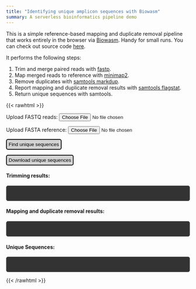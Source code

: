 ```yaml
---
title: "Identifying unique amplicon sequences with Biowasm"
summary: A serverless bioinformatics pipeline demo
---
```


This is a simple reference-based mapping and duplicate removal pipeline that works entirely in the browser via [Biowasm](https://biowasm.com/). Handy for small runs. You can check out source code [here](https://github.com/dhart31/dhart31.github.io/blob/main/content/projects/biowasm/index.md?plain=1).

It performs the following steps:
1. Trim and merge paired reads with [fastp](https://github.com/OpenGene/fastp).
2. Map merged reads to reference with [minimap2](https://lh3.github.io/minimap2/minimap2.html).
3. Remove duplicates with [samtools markdup](http://www.htslib.org/doc/samtools-markdup.html).
4. Report mapping and duplicate removal results with [samtools flagstat](http://www.htslib.org/doc/samtools-flagstat.html).
5. Return unique sequences with samtools.

<!-- Add your biowasm script inside raw HTML -->
{{< rawhtml >}}

<style>
#btn, #download_btn {
    background-color: #d3d3d3; /* Green */
    color: black; /* White text */
    border: 2px solid; /* 2px wide, solid border */
    border-color: black; /* Black color */
    border-radius: 5px; /* Rounded edges with a radius of 10px */
    padding: 5px
}
#fastp_output,
#minimap2_output,
#markdup_output,
#output {
    background-color: #333; /* Dark background */
    color: #fff; /* Light text */
    font-family: monospace; /* Monospace font */
    padding: 20px; /* Padding inside the container */
    border-radius: 5px; /* Rounded corners */
    border: 1px solid #555; /* Slight border for depth */
    overflow: auto; /* In case of overflow */
    white-space: pre-wrap; /* Keeps the formatting of preformatted text */
    font-size: 11px;
}
</style>

<script src="https://biowasm.com/cdn/v3/aioli.js"></script>
<script type="module">
const CLI = await new Aioli(["fastp/0.20.1","minimap2/2.22","samtools/1.17", "gawk/5.1.0"]);

let globalOutputData = null;

// Function to launch samtools
async function run() {
	// CLI.mount returns the absolute path of each file mounted
	const files = document.getElementById("myfile").files;
    const ref = document.getElementById("myref").files
	const paths = await CLI.mount(files);
    const ref_path = await CLI.mount(ref);

	// Perform trimming
	fastp_output = await CLI.exec(`fastp -i ${paths[0]} --interleaved_in -m --merged_out output.fastq.gz`);
    document.getElementById("fastp_output").innerHTML = fastp_output;

    // Perform alignment and duplicate removal
	await CLI.exec(`minimap2 -a ${ref_path[0]} output.fastq.gz -o alignment.sam -v 3`);
    await CLI.exec(`samtools sort alignment.sam -o alignment.bam`)
    await CLI.exec(`samtools markdup alignment.bam markdup.bam`)
    markdup_output = await CLI.exec(`samtools flagstat markdup.bam`)
    document.getElementById("markdup_output").innerHTML = markdup_output;

    // Return unique sequences
    await CLI.exec(`samtools index markdup.bam`)
    await CLI.exec(`samtools view -F 1024 -h markdup.bam -o output.sam`)
    output = await CLI.exec("gawk",['/^@/ {next} {print ">"$1"\\n"$10}', "output.sam"])
    globalOutputData = await CLI.exec("samtools view -h output.sam");
    document.getElementById("output").innerHTML = output;

}
// Run samtools when the user clicks the "Run" button
document.getElementById("btn").addEventListener("click", run);

async function download(){
    // Check if globalOutputData has been set
    if (globalOutputData === null) {
        console.error("Data not ready for download.");
        return;
    }

    // Assuming 'output' contains the data you want to download
    const blob = new Blob([globalOutputData], { type: 'text/plain' });
    const href = URL.createObjectURL(blob);
    const link = document.createElement('a');
    link.href = href;
    link.download = "output.sam";
    document.body.appendChild(link);
    link.click();
    document.body.removeChild(link);
    URL.revokeObjectURL(href);
}
document.getElementById("download_btn").addEventListener("click",download)

</script>

<p>Upload FASTQ reads: <input id="myfile" type="file"></p>
<p>Upload FASTA reference: <input id="myref" type="file"></p>
<p><button id="btn">Find unique sequences</button></p>
<p><button id="download_btn">Download unique sequences</button></p>
<h4>Trimming results:</h4>
<pre id="fastp_output"></pre>
<h4>Mapping and duplicate removal results:</h4>
<pre id="markdup_output"></pre>
<h4>Unique Sequences:</h4>
<pre id="output"></pre>

{{< /rawhtml >}}

